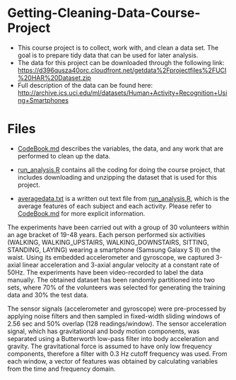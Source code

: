 # Getting-Cleaning-Data-Course-Project
- This course project is to collect, work with, and clean a data set. The goal is to prepare tidy data that can be used for later analysis.
- The data for this project can be downloaded through the following link: https://d396qusza40orc.cloudfront.net/getdata%2Fprojectfiles%2FUCI%20HAR%20Dataset.zip
- Full description of the data can be found here: http://archive.ics.uci.edu/ml/datasets/Human+Activity+Recognition+Using+Smartphones

# Files
- [CodeBook.md](https://github.com/parijaat007/datasciencecoursera/blob/master/Getting%20and%20Cleaning%20Data%20Course%20Project/CodeBook.md) describes the variables, the data, and any work that are performed to clean up the data.

- [run_analysis.R](https://github.com/parijaat007/datasciencecoursera/blob/master/Getting%20and%20Cleaning%20Data%20Course%20Project/run_analysis.R) contains all the coding for doing the course project, that includes downloading and unzipping the dataset that is used for this project.

- [averagedata.txt](https://github.com/parijaat007/datasciencecoursera/blob/master/Getting%20and%20Cleaning%20Data%20Course%20Project/averagedata.txt) is a written out text file from [run_analysis.R](https://github.com/parijaat007/datasciencecoursera/blob/master/Getting%20and%20Cleaning%20Data%20Course%20Project/run_analysis.R), which is the average features of each subject and each activity. Please refer to [CodeBook.md](https://github.com/parijaat007/datasciencecoursera/blob/master/Getting%20and%20Cleaning%20Data%20Course%20Project/CodeBook.md) for more explicit information.

The experiments have been carried out with a group of 30 volunteers within an age bracket of 19-48 years. Each person performed six activities (WALKING, WALKING_UPSTAIRS, WALKING_DOWNSTAIRS, SITTING, STANDING, LAYING) wearing a smartphone (Samsung Galaxy S II) on the waist. Using its embedded accelerometer and gyroscope, we captured 3-axial linear acceleration and 3-axial angular velocity at a constant rate of 50Hz. The experiments have been video-recorded to label the data manually. The obtained dataset has been randomly partitioned into two sets, where 70% of the volunteers was selected for generating the training data and 30% the test data.

The sensor signals (accelerometer and gyroscope) were pre-processed by applying noise filters and then sampled in fixed-width sliding windows of 2.56 sec and 50% overlap (128 readings/window). The sensor acceleration signal, which has gravitational and body motion components, was separated using a Butterworth low-pass filter into body acceleration and gravity. The gravitational force is assumed to have only low frequency components, therefore a filter with 0.3 Hz cutoff frequency was used. From each window, a vector of features was obtained by calculating variables from the time and frequency domain.

